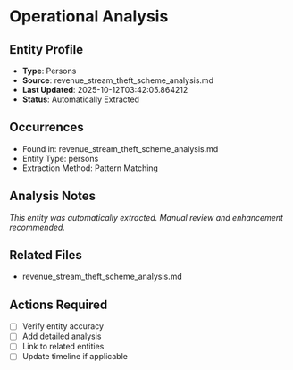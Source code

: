 # Operational Analysis

## Entity Profile
- **Type**: Persons
- **Source**: revenue_stream_theft_scheme_analysis.md
- **Last Updated**: 2025-10-12T03:42:05.864212
- **Status**: Automatically Extracted

## Occurrences
- Found in: revenue_stream_theft_scheme_analysis.md
- Entity Type: persons
- Extraction Method: Pattern Matching

## Analysis Notes
*This entity was automatically extracted. Manual review and enhancement recommended.*

## Related Files
- revenue_stream_theft_scheme_analysis.md

## Actions Required
- [ ] Verify entity accuracy
- [ ] Add detailed analysis
- [ ] Link to related entities
- [ ] Update timeline if applicable

